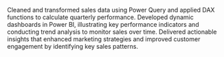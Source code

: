 Cleaned and transformed sales data using Power Query and applied DAX functions to calculate quarterly performance. Developed dynamic dashboards in Power BI, illustrating key performance indicators and conducting trend analysis to monitor sales over time. Delivered actionable insights that enhanced marketing strategies and improved customer engagement by identifying key sales patterns.
